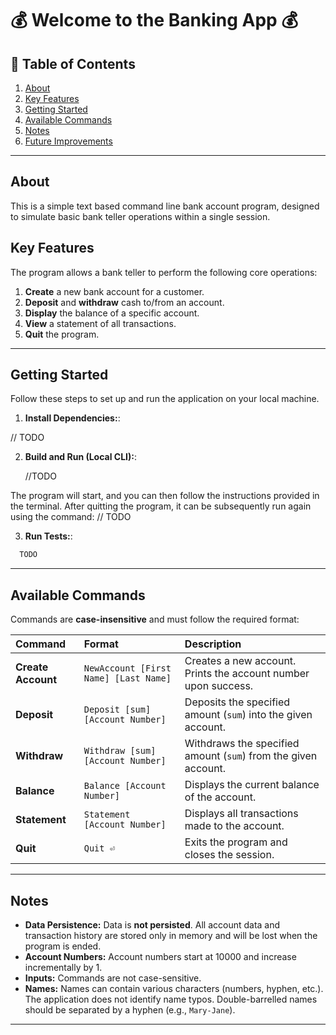 # 💰 Welcome to the Banking App 💰



## 📝 Table of Contents

1.  [About](#about)
2.  [Key Features](#key-features)
3.  [Getting Started](#getting-started)
4.  [Available Commands](#available-commands)
5.  [Notes](#notes)
6.  [Future Improvements](#future-improvements)

-----

## About

This is a simple text based command line bank account program, designed to simulate basic bank teller operations within a single session.

## Key Features

The program allows a bank teller to perform the following core operations:

1.  **Create** a new bank account for a customer.
2.  **Deposit** and **withdraw** cash to/from an account.
3.  **Display** the balance of a specific account.
4.  **View** a statement of all transactions.
5.  **Quit** the program.

-----

## Getting Started

Follow these steps to set up and run the application on your local machine.

1.  **Install Dependencies:**:

// TODO

2.  **Build and Run (Local CLI):**:

    //TODO



The program will start, and you can then follow the instructions provided in the terminal.
After quitting the program, it can be subsequently run again using the command:
  // TODO

3. **Run Tests:**:

  ```bash
    TODO
   ```

-----

## Available Commands

Commands are **case-insensitive** and must follow the required format:

| Command            | Format                                | Description                                                    |
|:-------------------|:--------------------------------------|:---------------------------------------------------------------|
| **Create Account** | `NewAccount [First Name] [Last Name]` | Creates a new account. Prints the account number upon success. |
| **Deposit**        | `Deposit [sum] [Account Number]`      | Deposits the specified amount (`sum`) into the given account.  |
| **Withdraw**       | `Withdraw [sum] [Account Number]`     | Withdraws the specified amount (`sum`) from the given account. |
| **Balance**        | `Balance [Account Number]`            | Displays the current balance of the account.                   |
| **Statement**      | `Statement [Account Number]`          | Displays all transactions made to the account.                 |
| **Quit**           | `Quit ⏎`                              | Exits the program and closes the session.                      |

-----

## Notes

* **Data Persistence:** Data is **not persisted**. All account data and transaction history are stored only in memory and will be lost when the program is ended.
* **Account Numbers:** Account numbers start at 10000 and increase incrementally by 1.
* **Inputs:** Commands are not case-sensitive.
* **Names:** Names can contain various characters (numbers, hyphen, etc.). The application does not identify name typos. Double-barrelled names should be separated by a hyphen (e.g., `Mary-Jane`).

-----

